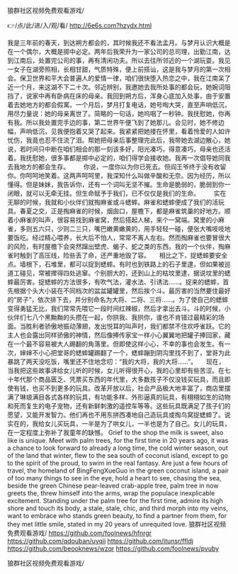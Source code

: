 
狼群社区视频免费观看游戏/




👉/点/此/进/入/观/看/ http://6e6s.com?hzydx.html




我是三年前的春天，到达朔方都会的，其时候我还不看法孟月。与梦月认识大概是在一个偶尔，大概是掷中必定。两年后我荣升为一家公司的总司理，出勤江南，达到江南后，处置完公司的事，再有清闲功夫。所以去往所邻近的一个湖玩耍。我见一女子在湖旁照相，长相甘甜，气质特殊，便上前搭讪，这是我与梦月的第一次相会。保卫世界和平大会普遍人的爱情一律，咱们很快堕入热恋之中，我在江南呆了近一个月，来这湖不下二十次。邻近辨别，我邀她去我所处事的都会玩，她婉词阻挡了，说家中再有卧病在床的母亲。我回到朔方后，浑身心底加入处事，由于安置着去她地方的都会假寓。一个月后，梦月打复电话，她号啕大哭，直至声响低沉，用尽力量说：她的母亲离世了。简略的一句话，她呜咽了一秒钟。我抚慰她，你再有我。所以我处置完手边的事，第二世界午便飞到了她那儿。会见时，她不修边幅，声响低沉，见我便抱着又哭了起来。我紧紧把她搂在怀里，看着怜爱的人如许忧伤，我竟也忍不住流了泪。帮她把母亲后事整理完此后，我带她去湖边散心，她说，若时间只中断在咱们相会的那一刻该多好，阳光凑巧，得意凑巧，母亲也还活着。我抚慰她，很多事都是掷中必定的，咱们得学会接收她。我再一次倡导她同我去我地方的都会生存。
　　你说，一度你以为你已死去。但阎王爷终于没有收留你。你呵呵地笑着。这两声呵呵里，我深知什么叫做辛酸和无奈。因为经历，所以懂得。但是妹妹，我告诉你，还有一个词叫无坚不摧。生命是脆弱的，脆弱到你一闭眼，就可以无牵无挂。但生命赋予于我们，已不仅仅是我们的生命。
　　实在无聊的时候，我就和小伙伴们就掏麻雀或斗蟋蟀。麻雀和蟋蟀便成了我们的活玩具。春夏之交，正是掏麻雀的时候，烟囱口，屋檐下，都是麻雀筑巢的好地方。顺着小麻雀的叫声，很容易找到麻雀窝，然后搭起人梯，来个一窝端。窝里的小麻雀，多则五六只，少则二三只，嘴巴嫩黄嫩黄的，用手轻轻一碰，便张大嘴吱吱地要饭吃。经过精心喂养，长大后不怕人，常常不离人左右。然而掏麻雀也要冒很大的风险，有时屋檐下会突然蹿出壁虎、蝎子、蛇之类的东西。我的一个伙伴，掏麻雀时触到了高压线，险些丢了命，还严重地毁了容。　　相比之下，捉蟋蟀要安全点。墙根下，石堆里，都可以捉到蟋蟀。有时也到铁路上的石子里逮，但如果被巡道工碰见，常被撵得四处逃窜。个别胆大的，还到山上的枯坟里逮，据说坟里的蟋蟀最厉害。捉蟋蟀的方法很多，有吹气法，灌水法、引诱法……。捉来的蟋蟀，首先根据个头大小装在不同档次的盆盆罐罐里，然后挨个斗。最厉害的当然要住最好的“房子”，依次排下去，并分别命名为大将、二将、三将……。为了使自己的蟋蟀变得勇猛无比，我们常常先喂它一段时间红辣椒，然后才拿出去斗。斗的时候，小伙伴们七八个黑黝黝的头攒在一起，你拱我、我拱你，谁也不肯错过最精彩的场面。当胜利者骄傲地振动薄翅，发出悦耳的叫声时，我们都禁不住欢呼雀跃。它的主人也会露出同样骄傲的神情，然后像捧传家宝一样小心翼翼地把罐子捧回家，藏在一个最不容易被大人踢翻的角落里。但即使这样小心，不幸的事也会发生。有一次，婶婶不小心把堂哥的蟋蟀罐踢翻了一个，蟋蟀蹦到阴沟里找不到了，堂哥为此暴跳了两天没吃饭，嘴里还不住地念叨：“我的大将，我的大将……”。　　现在，当我把这些故事讲给女儿听的时候，女儿听得很开心，我的心里却有些苦涩。在七十年代那个商品匮乏、凭票买东西的年代里，大多数孩子不仅没钱买玩具，而且即使有钱，也买不到更多的玩具。改革开放以后，社会产品极大地丰富了，商店里摆满了琳琅满目各式各样的玩具，有功能多样、外形逼真的玩具，有栩栩如生的动物和死而复生的电子宠物，还有新鲜刺激的遥控车等等。这些玩具既满足了孩子们的愿望，又能开发智力。他们再也不用东拼西凑地自己造玩具或掏鸟窝捉蟋蟀了。说实在的，我给女儿买玩具，一半是为了哄女儿，一半也是为了自己。女儿的玩具，在一定程度上弥补了我童年的缺憾。
Grief to the shop the milk is sweet, also like is unique.
Meet with palm trees, for the first time in 20 years ago, it was a chance to look forward to already a long time, the cold winter season, out of the land that winter, flew to the sea south of coconut island, except to go to the spirit of the proud, to swim in the real fantasy.
Are just a few hours of travel, the homeland of BingFengXueGuo in the green coconut island, a pair of too many things to see in the eye, hold a heart to see, chasing the sea, beside the green Chinese pear-leaved crab-apple tree, palm tree in now greets the, threw himself into the arms, wrap the populace inexplicable excitement.
Standing under the palm tree for the first time, admire its high shore and touch its body, a stale, stale, chic, and third morph into my veins, want to embrace who stands green beauty, to find a partner from them, for they met little smile, stated in my 20 years of unrequited love.
狼群社区视频免费观看游戏/ https://github.com/foolnews/hfnrgr
https://github.com/qdouban/uyqii
https://github.com/itunsr/ffldj
https://github.com/beooknews/wzqr
https://github.com/foolnews/pvuby





狼群社区视频免费观看游戏/

